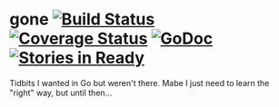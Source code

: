 gone [![Build Status](https://travis-ci.org/proidiot/gone.svg?branch=master)](https://travis-ci.org/proidiot/gone) [![Coverage Status](https://coveralls.io/repos/github/proidiot/gone/badge.svg?branch=master)](https://coveralls.io/github/proidiot/gone?branch=master) [![GoDoc](https://godoc.org/github.com/proidiot/gone?status.svg)](https://godoc.org/github.com/proidiot/gone) [![Stories in Ready](https://badge.waffle.io/proidiot/gone.png?label=ready&title=Ready)](https://waffle.io/proidiot/gone)
===============
Tidbits I wanted in Go but weren't there. Mabe I just need to learn the "right" way, but until then...
